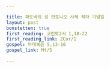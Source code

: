 ```yaml
---

title: 파도바의 성 안토니오 사제 학자 기념일
layout: post 
bonstetten: true
first_reading: 코린토2서 1,18-22 
first_reading_link: 2Cor/1
gospel: 마태복음 5,13-16 
gospel_link: Mt/5
 
---
```

